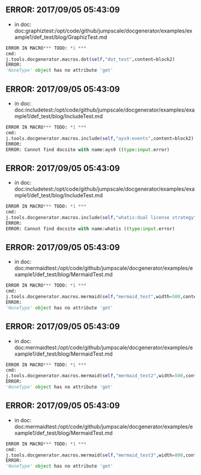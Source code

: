## ERROR: 2017/09/05 05:43:09

- in doc: doc:graphiztest:/opt/code/github/jumpscale/docgenerator/examples/example1/def_test/blog/GraphizTest.md

```python
ERROR IN MACRO*** TODO: *1 ***
cmd:
j.tools.docgenerator.macros.dot(self,"dot_test",content=block2)
ERROR:
'NoneType' object has no attribute 'get'
```

## ERROR: 2017/09/05 05:43:09

- in doc: doc:includetest:/opt/code/github/jumpscale/docgenerator/examples/example1/def_test/blog/IncludeTest.md

```python
ERROR IN MACRO*** TODO: *1 ***
cmd:
j.tools.docgenerator.macros.include(self,"ays9:events",content=block2)
ERROR:
ERROR: Cannot find docsite with name:ays9 ((type:input.error)
```

## ERROR: 2017/09/05 05:43:09

- in doc: doc:includetest:/opt/code/github/jumpscale/docgenerator/examples/example1/def_test/blog/IncludeTest.md

```python
ERROR IN MACRO*** TODO: *1 ***
cmd:
j.tools.docgenerator.macros.include(self,"whatis:dual license strategy",content=block2)
ERROR:
ERROR: Cannot find docsite with name:whatis ((type:input.error)
```

## ERROR: 2017/09/05 05:43:09

- in doc: doc:mermaidtest:/opt/code/github/jumpscale/docgenerator/examples/example1/def_test/blog/MermaidTest.md

```python
ERROR IN MACRO*** TODO: *1 ***
cmd:
j.tools.docgenerator.macros.mermaid(self,"mermaid_test",width=500,content=block2)
ERROR:
'NoneType' object has no attribute 'get'
```

## ERROR: 2017/09/05 05:43:09

- in doc: doc:mermaidtest:/opt/code/github/jumpscale/docgenerator/examples/example1/def_test/blog/MermaidTest.md

```python
ERROR IN MACRO*** TODO: *1 ***
cmd:
j.tools.docgenerator.macros.mermaid(self,"mermaid_test2",width=500,content=block2)
ERROR:
'NoneType' object has no attribute 'get'
```

## ERROR: 2017/09/05 05:43:09

- in doc: doc:mermaidtest:/opt/code/github/jumpscale/docgenerator/examples/example1/def_test/blog/MermaidTest.md

```python
ERROR IN MACRO*** TODO: *1 ***
cmd:
j.tools.docgenerator.macros.mermaid(self,"mermaid_test3",width=800,content=block2)
ERROR:
'NoneType' object has no attribute 'get'
```

